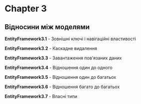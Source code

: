 # Chapter 3
## Відносини між моделями

**EntityFramework3.1** - Зовнішні ключі і навігаційні властивості

**EntityFramework3.2** - Каскадне видалення

**EntityFramework3.3** - Завантаження пов'язаних даних

**EntityFramework3.4** - Відношення один до одного

**EntityFramework3.5** - Відношення один до багатьох

**EntityFramework3.6** - Відношення багато до багатьох

**EntityFramework3.7** - Власні типи
